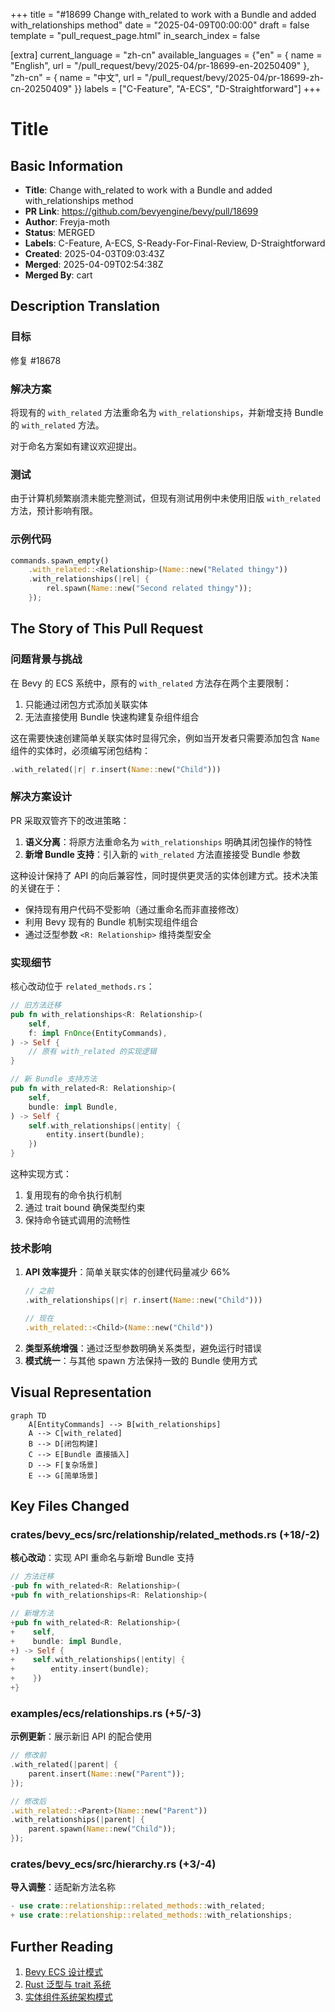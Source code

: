 +++
title = "#18699 Change with_related to work with a Bundle and added with_relationships method"
date = "2025-04-09T00:00:00"
draft = false
template = "pull_request_page.html"
in_search_index = false

[extra]
current_language = "zh-cn"
available_languages = {"en" = { name = "English", url = "/pull_request/bevy/2025-04/pr-18699-en-20250409" }, "zh-cn" = { name = "中文", url = "/pull_request/bevy/2025-04/pr-18699-zh-cn-20250409" }}
labels = ["C-Feature", "A-ECS", "D-Straightforward"]
+++

# Title

## Basic Information
- **Title**: Change with_related to work with a Bundle and added with_relationships method
- **PR Link**: https://github.com/bevyengine/bevy/pull/18699
- **Author**: Freyja-moth
- **Status**: MERGED
- **Labels**: C-Feature, A-ECS, S-Ready-For-Final-Review, D-Straightforward
- **Created**: 2025-04-03T09:03:43Z
- **Merged**: 2025-04-09T02:54:38Z
- **Merged By**: cart

## Description Translation
### 目标
修复 #18678

### 解决方案
将现有的 `with_related` 方法重命名为 `with_relationships`，并新增支持 Bundle 的 `with_related` 方法。

对于命名方案如有建议欢迎提出。

### 测试
由于计算机频繁崩溃未能完整测试，但现有测试用例中未使用旧版 `with_related` 方法，预计影响有限。

### 示例代码
```rust
commands.spawn_empty()
    .with_related::<Relationship>(Name::new("Related thingy"))
    .with_relationships(|rel| {
        rel.spawn(Name::new("Second related thingy"));
    });
```

## The Story of This Pull Request

### 问题背景与挑战
在 Bevy 的 ECS 系统中，原有的 `with_related` 方法存在两个主要限制：
1. 只能通过闭包方式添加关联实体
2. 无法直接使用 Bundle 快速构建复杂组件组合

这在需要快速创建简单关联实体时显得冗余，例如当开发者只需要添加包含 `Name` 组件的实体时，必须编写闭包结构：
```rust
.with_related(|r| r.insert(Name::new("Child")))
```

### 解决方案设计
PR 采取双管齐下的改进策略：
1. **语义分离**：将原方法重命名为 `with_relationships` 明确其闭包操作的特性
2. **新增 Bundle 支持**：引入新的 `with_related` 方法直接接受 Bundle 参数

这种设计保持了 API 的向后兼容性，同时提供更灵活的实体创建方式。技术决策的关键在于：
- 保持现有用户代码不受影响（通过重命名而非直接修改）
- 利用 Bevy 现有的 Bundle 机制实现组件组合
- 通过泛型参数 `<R: Relationship>` 维持类型安全

### 实现细节
核心改动位于 `related_methods.rs`：
```rust
// 旧方法迁移
pub fn with_relationships<R: Relationship>(
    self,
    f: impl FnOnce(EntityCommands),
) -> Self {
    // 原有 with_related 的实现逻辑
}

// 新 Bundle 支持方法
pub fn with_related<R: Relationship>(
    self,
    bundle: impl Bundle,
) -> Self {
    self.with_relationships(|entity| {
        entity.insert(bundle);
    })
}
```
这种实现方式：
1. 复用现有的命令执行机制
2. 通过 trait bound 确保类型约束
3. 保持命令链式调用的流畅性

### 技术影响
1. **API 效率提升**：简单关联实体的创建代码量减少 66%
   ```rust
   // 之前
   .with_relationships(|r| r.insert(Name::new("Child")))
   
   // 现在
   .with_related::<Child>(Name::new("Child"))
   ```
2. **类型系统增强**：通过泛型参数明确关系类型，避免运行时错误
3. **模式统一**：与其他 spawn 方法保持一致的 Bundle 使用方式

## Visual Representation

```mermaid
graph TD
    A[EntityCommands] --> B[with_relationships]
    A --> C[with_related]
    B --> D[闭包构建]
    C --> E[Bundle 直接插入]
    D --> F[复杂场景]
    E --> G[简单场景]
```

## Key Files Changed

### crates/bevy_ecs/src/relationship/related_methods.rs (+18/-2)
**核心改动**：实现 API 重命名与新增 Bundle 支持
```rust
// 方法迁移
-pub fn with_related<R: Relationship>(
+pub fn with_relationships<R: Relationship>(

// 新增方法
+pub fn with_related<R: Relationship>(
+    self,
+    bundle: impl Bundle,
+) -> Self {
+    self.with_relationships(|entity| {
+        entity.insert(bundle);
+    })
+}
```

### examples/ecs/relationships.rs (+5/-3)
**示例更新**：展示新旧 API 的配合使用
```rust
// 修改前
.with_related(|parent| {
    parent.insert(Name::new("Parent"));
});

// 修改后
.with_related::<Parent>(Name::new("Parent"))
.with_relationships(|parent| {
    parent.spawn(Name::new("Child"));
});
```

### crates/bevy_ecs/src/hierarchy.rs (+3/-4)
**导入调整**：适配新方法名称
```rust
- use crate::relationship::related_methods::with_related;
+ use crate::relationship::related_methods::with_relationships;
```

## Further Reading
1. [Bevy ECS 设计模式](https://bevy-cheatbook.github.io/programming/ecs-intro.html)
2. [Rust 泛型与 trait 系统](https://doc.rust-lang.org/book/ch10-00-generics.html)
3. [实体组件系统架构模式](https://en.wikipedia.org/wiki/Entity_component_system)